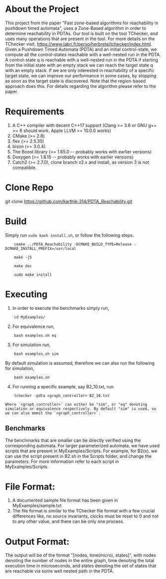 # About the Project
This project from the paper "Fast zone-based algorithms for reachability in pushdown timed automata", uses a Zone-Based algorithm in order to determine reachability in PDTAs. Our tool is built on the tool TChecker, and uses many operations that are present in the tool. For more details on the TChecker visit, https://www.labri.fr/perso/herbrete/tchecker/index.html.
Given a Pushdown Timed Automata (PDTA) and an initial control-state, we compute all the control-states reachable with a well-nested run in the PDTA. A control-state q is reachable with a well-nested run in the PDTA if starting from the initial state with an empty stack we can reach the target state q with an empty stack.
If we are only interested in reachability of a specific target state, we can improve our performance in some cases, by stopping as soon as the target state is discovered. Note that the region-based approach does this. For details regarding the algorithm please refer to the paper.

# Requirements
1. A C++ compiler with decent C++17 support (Clang >= 3.6 or GNU g++ >= 6 should work. Apple LLVM >= 10.0.0 works)
2. CMake (>= 2.8)
3. flex (>= 2.5.35)
4. bison (>= 3.0.4)
5. The Boost library (>= 1.65.0 -- probably works with earlier versions)
6. Doxygen (>= 1.8.15 -- probably works with earlier versions)
7. Catch2 (>= 2.7.0), clone branch v2.x and install, as version 3 is not compatible.

# Clone Repo
git clone https://github.com/karthik-314/PDTA_Reachability.git

# Build
Simply run `sudo bash install.sh`, or follow the following steps.
```
	cmake ../PDTA_Reachability -DCMAKE_BUILD_TYPE=Release -DCMAKE_INSTALL_PREFIX=/usr/local
```
```
	make -j5
```
```
	make doc
```
```
	sudo make install
```

# Executing
1. In order to execute the benchmarks simply run, 
```
	cd MyExamples/
```
2. For equivalence run,
```
	bash examples.sh eq
```
3. For simulation run,
```
	bash examples.sh sim
```
By default simulation is assumed, therefore we can also run the following for simulation,
```
	bash examples.sh
```
4. For running a specific example, say B2_10.txt, run
```
	tchecker -pdta <graph_controller> B2_10.txt
```
	Where `<graph_controller>` can either be "sim", or "eq" denoting simulation or equivalence respectively. By default "sim" is used, so we can also ommit the `<graph_controller>`.

## Benchmarks
The benchmarks that are smaller can be directly verified using the corresponding automata. For larger parameterized automata, we have used scripts that are present in MyExamples/Scripts.
For example, for B2(x), we can use the script present in B2.sh in the Scripts folder, and change the parameters. For more information refer to each script in MyExamples/Scripts.

# File Format:
1. A documented sample file format has been given in MyExamples/sample.txt
2. The file format is similar to the TChecker file format with a few crucial differences like, no source invariants, clocks must be reset to 0 and not to any other value, and there can be only one process.

# Output Format:
The output will be of the format "[nodes, time(micro), states]", with nodes denoting the number of nodes in the entire graph, time denoting the total execution time in microseconds, and states denoting the set of states that are reachable via some well nested path in the PDTA.
